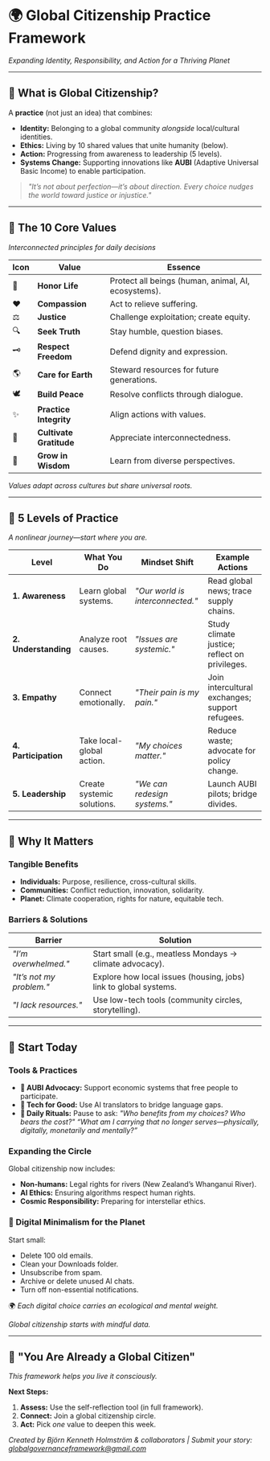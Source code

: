 # 🌍 **Global Citizenship Practice Framework**
*Expanding Identity, Responsibility, and Action for a Thriving Planet*

---

## 🔹 **What is Global Citizenship?**
A **practice** (not just an idea) that combines:
- **Identity:** Belonging to a global community *alongside* local/cultural identities.
- **Ethics:** Living by 10 shared values that unite humanity (below).
- **Action:** Progressing from awareness to leadership (5 levels).
- **Systems Change:** Supporting innovations like **AUBI** (Adaptive Universal Basic Income) to enable participation.

> *"It’s not about perfection—it’s about direction. Every choice nudges the world toward justice or injustice."*

---

## 🔹 **The 10 Core Values**
*Interconnected principles for daily decisions*

| Icon | Value| Essence|
|------|--------------------|----------------------------------|
| 🌱 | **Honor Life** | Protect all beings (human, animal, AI, ecosystems). |
| ❤️ | **Compassion** | Act to relieve suffering.|
| ⚖️ | **Justice**| Challenge exploitation; create equity. |
| 🔍 | **Seek Truth** | Stay humble, question biases.|
| 🗝️ | **Respect Freedom**| Defend dignity and expression. |
| 🌎 | **Care for Earth** | Steward resources for future generations. |
| 🕊️ | **Build Peace**| Resolve conflicts through dialogue. |
| ✨ | **Practice Integrity** | Align actions with values.|
| 🙏 | **Cultivate Gratitude** | Appreciate interconnectedness. |
| 🧠 | **Grow in Wisdom** | Learn from diverse perspectives. |

*Values adapt across cultures but share universal roots.*

---

## 🔹 **5 Levels of Practice**
*A nonlinear journey—start where you are.*

| Level | What You Do| Mindset Shift| Example Actions |
|-------|----------------------|--------------------------------|----------------|
| **1. Awareness** | Learn global systems. | *"Our world is interconnected."* | Read global news; trace supply chains. |
| **2. Understanding** | Analyze root causes. | *"Issues are systemic."*| Study climate justice; reflect on privileges. |
| **3. Empathy**| Connect emotionally. | *"Their pain is my pain."*| Join intercultural exchanges; support refugees. |
| **4. Participation** | Take local-global action. | *"My choices matter."* | Reduce waste; advocate for policy change. |
| **5. Leadership** | Create systemic solutions. | *"We can redesign systems."* | Launch AUBI pilots; bridge divides. |

---

## 🔹 **Why It Matters**
### **Tangible Benefits**
- **Individuals:** Purpose, resilience, cross-cultural skills.
- **Communities:** Conflict reduction, innovation, solidarity.
- **Planet:** Climate cooperation, rights for nature, equitable tech.

### **Barriers & Solutions**
| Barrier| Solution|
|----------------|-------------------------------|
| *"I’m overwhelmed."* | Start small (e.g., meatless Mondays → climate advocacy). |
| *"It’s not my problem."* | Explore how local issues (housing, jobs) link to global systems. |
| *"I lack resources."* | Use low-tech tools (community circles, storytelling). |

---

## 🔹 **Start Today**
### **Tools & Practices**
- **🧰 AUBI Advocacy:** Support economic systems that free people to participate.
- **📱 Tech for Good:** Use AI translators to bridge language gaps.
- **🌱 Daily Rituals:** Pause to ask: *"Who benefits from my choices? Who bears the cost?" “What am I carrying that no longer serves—physically, digitally, monetarily and mentally?”*

### **Expanding the Circle**
Global citizenship now includes:
- **Non-humans:** Legal rights for rivers (New Zealand’s Whanganui River).
- **AI Ethics:** Ensuring algorithms respect human rights.
- **Cosmic Responsibility:** Preparing for interstellar ethics.

### 🧹 Digital Minimalism for the Planet
Start small:

- Delete 100 old emails.
- Clean your Downloads folder.
- Unsubscribe from spam.
- Archive or delete unused AI chats.
- Turn off non-essential notifications.

🌍 *Each digital choice carries an ecological and mental weight.*

*Global citizenship starts with mindful data.*


---

## 🔹 **"You Are Already a Global Citizen"**
*This framework helps you live it consciously.*

**Next Steps:**
1. **Assess:** Use the self-reflection tool (in full framework).
2. **Connect:** Join a global citizenship circle.
3. **Act:** Pick *one* value to deepen this week.

*Created by Björn Kenneth Holmström & collaborators | Submit your story: globalgovernanceframework@gmail.com*


